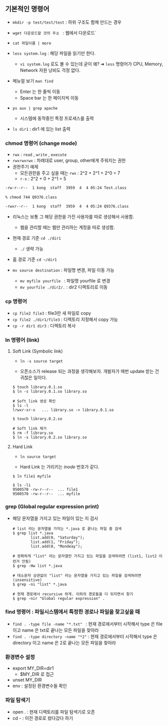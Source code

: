 ## 기본적인 명령어

* `mkdir -p test/test/test` : 하위 구조도 함께 만드는 경우

* `wget 다운로드할 것의 주소 ` : 웹에서 다운로드`
* `cat 파일이름 | more`
* `less system.log` : 해당 파일을 읽기만 한다.
  * `vi system.log` 로도 볼 수 있는데 굳이 왜? ➜ `less` 명령어가 CPU, Memory, Network 자원 낭비도 걱정 없다. 
* 메뉴얼 보기 `man find`
  * Enter 는 한 줄씩 이동
  * Space bar 는 한 페이지씩 이동
* `ps aux | grep apache`
  * 시스템에 동작중인 특정 프로세스를 출력

* `ls dir1` : dir1 에 있는 list 출력 

### chmod 명령어 (change mode)

* `rwx` : `read` , `write` , `execute`
* `rwxrwxrwx` : 차례대로 user, group, other에게 주워지는 권한
* 권한주기 예제
  * 모든권한을 주고 싶을 때는 `rwx` : 2^2 + 2^1 + 2^0 = 7 
  * `r-x` : 2^2 + 0 + 2^1 = 5

```bash
-rw-r--r--  1 kong  staff  3959  4  4 05:24 Test.class
 
% chmod 744 Q9376.class	

-rwxr--r--  1 kong  staff  3959  4  4 05:24 Q9376.class
```

* 리눅스는 보통 그 해당 권한을 가진 사용자를 따로 생성해서 사용함.
  * 웹을 관리할 때는 웹만 관리하는 계정을 따로 생성함.

* 현재 경로 기준 `cd ./dir1`  
  *  `./` 생략 가능
* 홈 경로 기준 `cd ~/dir1`

* `mv source destination` : 파일명 변경, 파일 이동 가능
  * `mv myfile yourfile ` : 파일명 yourfile 로 변경
  * `mv yourfile ./dir2/.` : dir2 디렉토리로 이동

### cp 명령어

* `cp file2 file3` : file3란 새 파일로 copy
* `cp file2 ./dir1/file3` : 디렉토리 지정해서 copy 가능
* `cp -r dir1 dir3` : 디렉토리 복사

### ln 명령어 (link)

1. Soft Link (Symbolic link)

   * `ln -s source target`

   * 오픈소스가 release 되는 과정을 생각해보자. 개발자가 매번 update 받는 건 귀찮은 일이다.

   ```shell
   $ touch library.0.1.so
   $ ln -s library.0.1.so library.so
   
   # Soft link 생성 확인
   $ ls -l
   lrwxr-xr-x   ... library.so -> library.0.1.so
   
   $ touch library.0.2.so
   
   # Soft link 제거
   $ rm -f library.so
   $ ln -s library.0.2.so library.so
   ```

   

2. Hard Link

   * `ln source target`

   * Hard Link 는 가리키는 *inode* 번호가 같다.

   ```shell
   $ ln file1 myfile
   
   $ ls -li 
   9500570 -rw-r--r--  ... file1
   9500570 -rw-r--r--  ... myfile
   ```



### grep (Global regular expression print)

* 해당 문자열을 가지고 있는 파일이 있는 지 검사

  ```shell
  # list 라는 문자열을 가지는 *.java 로 끝나는 파일 중 검색
  $ grep list *.java
          list.add(0, "Saturday");
          list.add(1, "Friday");
          list.add(0, "Mondeay");
  
  # 정확하게 "list" 라는 문자열만 가지고 있는 파일을 검색하려면 (list1, list2 이런거 안됨)
  $ grep -Hw list *.java
  
  # 대소문자 상관없이 "list" 라는 문자열을 가지고 있는 파일을 검색하려면 (insensitive)
  $ grep -ni "list" *.java
  
  # 현재 경로에서 recursive 하게. 이하의 경로들을 다 뒤지면서 찾기
  $ grep -nir "Global regular expression" . 
  ```



### find 명령어 : 파일시스템에서 특정한 경로나 파일을 찾고싶을 때

* `find . -type file -name "*.txt" ` : 현재 경로에서부터 시작해서 type 은 file 이고 name 은 txt로 끝나는 모든 파일을 찾아라
* `find . -type directory -name "*2"` : 현재 경로에서부터 시작해서 type 은 directory 이고 name 은 2로 끝나는 모든 파일을 찾아라



### 환경변수 설정

* export MY_DIR=dir1
  * $MY_DIR 로 접근 
* unset MY_DIR
* env : 설정된 환경변수들 확인



### 파일 탐색기

* open . : 현재 디렉토리를 파일 탐색기로 오픈
* cd - : 이전 경로로 왔다갔다 하기
